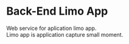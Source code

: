 # Back-End Limo App

Web service for aplication limo app. 
<br>
Limo app is application capture small moment.
